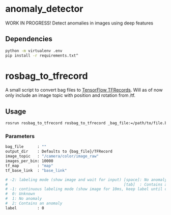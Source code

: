 # anomaly_detector
WORK IN PROGRESS!
Detect anomalies in images using deep features

## Dependencies
```bash
python -m virtualenv .env
pip install -r requirements.txt^
```

# rosbag_to_tfrecord

A small script to convert bag files to [TensorFlow TFRecords](https://www.tensorflow.org/tutorials/load_data/tfrecord). Will as of now only include an image topic with position and rotation from /tf.

## Usage
```bash
rosrun rosbag_to_tfrecord rosbag_to_tfrecord _bag_file:=/path/to/file.bag
```

### Parameters
```sh
bag_file      : ""
output_dir    : Defaults to {bag_file}/TFRecord
image_topic   : "/camera/color/image_raw"
images_per_bin: 10000
tf_map        : "map"
tf_base_link  : "base_link"

# -2: labeling mode (show image and wait for input) [space]: No anomaly
#                                                   [tab]  : Contains anomaly
# -1: continuous labeling mode (show image for 10ms, keep label until change)
#  0: Unknown
#  1: No anomaly
#  2: Contains an anomaly
label         : 0
```